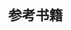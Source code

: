

# 参考书籍
[^1]:[（瑞典）拉尔斯·埃里克松（Lars Eriksson），（瑞典）拉尔斯·尼尔森（Lars Nielsen）著.汽车发动机与传动系统建模及控制[M].北京：化学工业出版社.2018.](https://book.duxiu.com/bookDetail.jsp?dxNumber=000017380928&d=48A8736C22F47907F1B3A0390068D403&fenlei=19040504&sw=%E6%B1%BD%E8%BD%A6%E5%8F%91%E5%8A%A8%E6%9C%BA%E4%BC%A0%E5%8A%A8%E7%B3%BB%E7%BB%9F%E5%BB%BA%E6%A8%A1)
